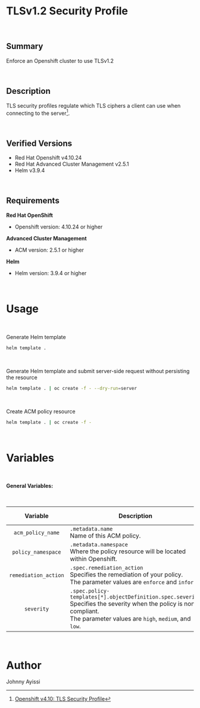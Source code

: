 TLSv1.2 Security Profile
========================

<br />

Summary
-------

Enforce an Openshift cluster to use TLSv1.2

<br />

Description
-----------

TLS security profiles regulate which TLS ciphers a client can use when connecting to the server[^1].

[^1]: [Openshift v4.10: TLS Security Profile](https://access.redhat.com/documentation/en-us/openshift_container_platform/4.10/html/security_and_compliance/tls-security-profiles)


<br />

Verified Versions
-----------------

* Red Hat Openshift v4.10.24
* Red Hat Advanced Cluster Management v2.5.1
* Helm v3.9.4

<br />

Requirements
------------

**Red Hat OpenShift**
* Openshift version: 4.10.24 or higher

**Advanced Cluster Management**
* ACM version: 2.5.1 or higher

**Helm**
* Helm version: 3.9.4 or higher

<br />

Usage
=====

<br />

Generate Helm template

```bash
helm template .
```

<br />


Generate Helm template and submit server-side request without persisting the resource

```bash
helm template . | oc create -f - --dry-run=server
```

<br />

Create ACM policy resource

```bash
helm template . | oc create -f -
```

<br />

Variables
=========

<br />

**General Variables:**

<br />

Variable | Description | Required | Data Type | Default Value |
:------: | ----------- | :------: | :-------: | :-----------: |
`acm_policy_name` | `.metadata.name`<br>Name of this ACM policy. | yes | string |
`policy_namespace` | `.metadata.namespace`<br>Where the policy resource will be located within Openshift. | yes | string | default |
`remediation_action` | `.spec.remediation_action`<br>Specifies the remediation of your policy.<br>The parameter values are `enforce` and `inform`. | no | string | inform |
`severity` | `.spec.policy-templates[*].objectDefinition.spec.severity`<br>Specifies the severity when the policy is non-compliant.<br>The parameter values are `high`, `medium`, and `low`. | no | string | low |

<br />


Author
======

Johnny Ayissi